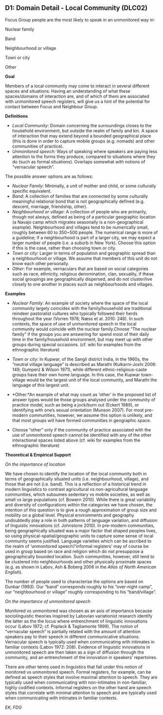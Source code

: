 
## D1: Domain Detail - Local Community (DLC02)

Focus Group people are the most likely to speak in an unmonitored way in:



Nuclear family

Band

Neighbourhood or village

Town or city

Other



**Goal**

Members of a local community may come to interact in several different spaces and situations. Having an understanding of what these spaces/domains of interaction are, and of which of them are associated with unmonitored speech registers, will give us a hint of the potential for contact between Focus and Neighbour Group.



**Definitions**

- *Local Community*: Domain concerning the surroundings closes to the household environment, but outside the realm of family and kin. A space of interaction that may extend beyond a bounded geographical place (this is done in order to capture mobile groups (e.g. nomads) and other communities of practice).
- *Unmonitored speech:* Ways of speaking where speakers are paying less attention to the forms they produce, compared to situations where they do (such as formal situations). Overlaps somewhat with notions of "vernacular speech".




The possible answer options are as follows:

- *Nuclear Family*: Minimally, a unit of mother and child, or some culturally specific equivalent.
- *Band*: A collection of families that are connected by some culturally meaningful relational bond that is not geographically defined (e.g. descent, marriage, friendship, other).
- *Neighbourhood or village*: A collection of people who are primarily, though not always, defined as being of a particular geographic location (a Navajo camp which migrates seasonally is a non-geographical example). Neighbourhood and villages tend to be numerically small, roughly between 60 to 350~500 people. The numerical range is more of a guideline; if a neighbourhood is part of a larger city, we may expect a larger number of people (i.e. a suburb in New York). Choose this option if this is the case, rather than choosing town or city.
- *Town or city*:  Larger in terms of population and geographic spread than a neighbourhood or village. We assume that members of this unit do not know each other personally.
- *Other*: For example, vernaculars that are based on social categories such as race, ethnicity, religious denomination, clan, sexuality,  if these social groupings are geographically dispersed, and do not cluster/live closely to one another in places such as neighbourhoods and villages.




**Examples**

- *Nuclear Family*: An example of society where the space of the local community largely coincides with the family/household are traditional reindeer pastoralist cultures who typically followed their herds throughout the year (Vorren 1978; Næss et al. 2010: 248). In such contexts, the space of use of unmonitored speech in the local community would coincide with the nuclear family.Choose “The nuclear family” if the groups you are answering for spend most of their daily time in the family/household environment, but may meet up with other groups during special occasions. (cf. wiki for examples from the ethnographic literature)
- *Town or city*: In Kupwar, of the Sangli district India, in the 1960s, the “neutral village language” is described as Marathi (Kulkarni-Joshi 2006: 149; Gumperz & Wilson 1971), while different ethnic-religious-caste groups have their own home language. In this case, the Kupwar town-village would be the largest unit of the local community, and Marathi the language of this largest unit.
- *Other:*An example of what may count as ‘other’ in the proposed list of answer types would be those groups analysed under the community of practice model, such as being a jock/burn out (Eckert 1989), or identifying with one’s sexual orientation (Munson 2007). For most pre-modern communities, however, we assume this option is unlikely, and that most groups will have formed communities in geographic space.


- Choose “other” only if the community of practice associated with the use of unmonitored speech cannot be identified with any of the other interactional spaces listed above (cf. wiki for examples from the ethnographic literature)




**Theoretical & Empirical Support**

*On the importance of location*

We have chosen to identify the location of the local community both in terms of geographically situated units (i.e. neighbourhood, village), and those that are not (i.e. band). This is a reflection of a historical trend in modern linguistics to contrast agricultural vs non-agricultural language communities, which subsumes sedentary vs mobile societies, as well as small vs large populations (cf. Bowern 2010). While there is great variability and diversity of configurations within the categories we have chosen, the intention of this question is to give a rough approximation of group size and mobility on a global level. Physical environments and geography undoubtedly play a role in both patterns of language variation, and diffusion of linguistic innovations (cf. Johnstone 2010). In pre-modern communities, being geographically situated was a major factor that shaped peoples lives, so using physical-spatial/geographic units to capture some sense of local community seems justified. Language varieties which can be ascribed to the realm of ‘unmonitored speech’/‘informal registers’ may of course be used in group based on race and religion which do not presuppose a geographically bounded location. Such communities, however, still tend to be clustered into neighbourhoods and other physically proximate spaces (e.g. as shown in Labov, Ash & Boberg 2006 in the *Atlas of North American English*).



The number of people used to characterise the options are based on Dunbar (1993). Our “band” corresponds roughly to his “over-night camp”, our “neighbourhood or village” roughly corresponding to his “band/village”.



*On the importance of unmonitored speech*

Monitored vs unmonitored was chosen as an axis of importance because sociolinguistic theories inspired by Labovian variationist research identify the latter as the the locus where entrenchment of linguistic innovations occur (Labov 1972; cf. Poplack & Tagliamonte 1999). The notion of “vernacular speech” is partially related with the amount of attention speakers pay to their speech in different communicative situations. Vernacular speech is typically used when communicating with intimates in familiar contexts (Labov 1972: 208). Evidence of linguistic innovations in unmonitored speech are then taken as a sign of diffusion through the community, and an entrenchment of the innovation in speakers’ repertoires.



There are other terms used in linguistics that fall under this notion of monitored vs unmonitored speech. Formal registers, for example, can be defined as speech styles that involve maximal attention to speech. They are typically used when communicating with non-intimates in non-familiar, highly codified contexts. Informal registers on the other hand are speech styles that correlate with minimal attention to speech and are typically used when communicating with intimates in familiar contexts.



*EK, FDG*

